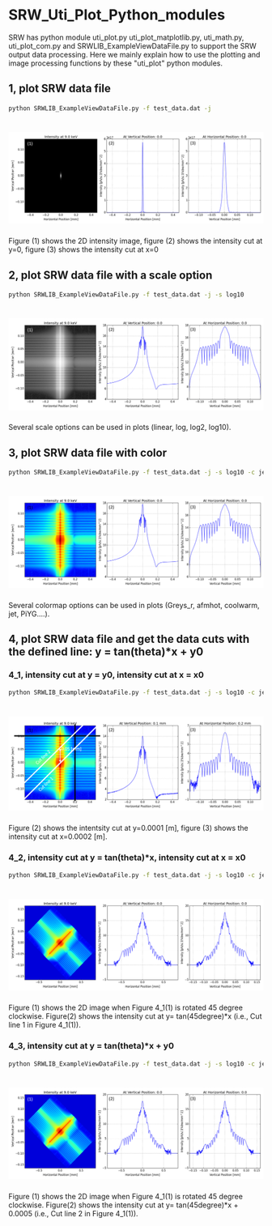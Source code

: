 # SRW_Uti_Plot_Python_modules
SRW has python module uti_plot.py uti_plot_matplotlib.py, uti_math.py, uti_plot_com.py and SRWLIB_ExampleViewDataFile.py to support the SRW output data processing. Here we mainly explain how to use the plotting and image processing functions by these "uti_plot" python modules.
## 1, plot SRW data file
```bash
python SRWLIB_ExampleViewDataFile.py -f test_data.dat -j
```
# ![Sirepo](https://github.com/ahebnl/SRW_Uti_Plot_Python_modules/blob/master/images/figure_1.png)
Figure (1) shows the 2D intensity image, figure (2) shows the intensity cut at y=0, figure (3) shows the intensity cut at x=0

## 2, plot SRW data file with a scale option
```bash
python SRWLIB_ExampleViewDataFile.py -f test_data.dat -j -s log10
```
# ![Sirepo](https://github.com/ahebnl/SRW_Uti_Plot_Python_modules/blob/master/images/figure_2_scale.png)
Several scale options can be used in plots (linear, log, log2, log10).

## 3, plot SRW data file with color 
```bash
python SRWLIB_ExampleViewDataFile.py -f test_data.dat -j -s log10 -c jet
```
# ![Sirepo](https://github.com/ahebnl/SRW_Uti_Plot_Python_modules/blob/master/images/figure_3_scale_color.png)
Several colormap options can be used in plots (Greys_r, afmhot, coolwarm, jet, PiYG....).

## 4, plot SRW data file and get the data cuts with the defined line: y = tan(theta)*x + y0
### 4_1, intensity cut at y = y0, intensity cut at x = x0
```bash
python SRWLIB_ExampleViewDataFile.py -f test_data.dat -j -s log10 -c jet -y 1e-4 -x 2e-4
```
# ![Sirepo](https://github.com/ahebnl/SRW_Uti_Plot_Python_modules/blob/master/images/figure_4_xcut_ycut.png)
Figure (2) shows the intentsity cut at y=0.0001 [m], figure (3) shows the intensity cut at x=0.0002 [m].
### 4_2, intensity cut at y = tan(theta)*x, intensity cut at x = x0
```bash
python SRWLIB_ExampleViewDataFile.py -f test_data.dat -j -s log10 -c jet -r 45
```
# ![Sirepo](https://github.com/ahebnl/SRW_Uti_Plot_Python_modules/blob/master/images/figure_6_scale_color_rotation.png)
Figure (1) shows the 2D image when Figure 4_1(1) is rotated 45 degree clockwise. Figure(2) shows the intensity cut at y= tan(45degree)*x (i.e., Cut line 1 in Figure 4_1(1)).
### 4_3, intensity cut at y = tan(theta)*x + y0
```bash
python SRWLIB_ExampleViewDataFile.py -f test_data.dat -j -s log10 -c jet -r 45 -y 5e-5
```
# ![Sirepo](https://github.com/ahebnl/SRW_Uti_Plot_Python_modules/blob/master/images/figure_7_rotation_cut.png)
Figure (1) shows the 2D image when Figure 4_1(1) is rotated 45 degree clockwise. Figure(2) shows the intensity cut at y= tan(45degree)*x + 0.0005 (i.e., Cut line 2 in Figure 4_1(1)).
